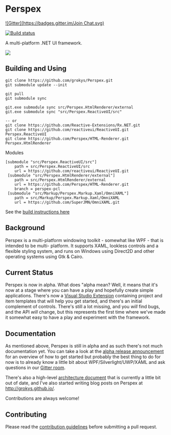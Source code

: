 # Perspex
[![Gitter](https://badges.gitter.im/Join Chat.svg)](https://gitter.im/grokys/Perspex?utm_source=badge&utm_medium=badge&utm_campaign=pr-badge&utm_content=badge)

[![Build status](https://ci.appveyor.com/api/projects/status/hubk3k0w9idyibfg/branch/master?svg=true)](https://ci.appveyor.com/project/grokys/perspex/branch/master)

A multi-platform .NET UI framework.

![](docs/screen.png)

## Building and Using

```
git clone https://github.com/grokys/Perspex.git
git submodule update --init

git pull
git submodule sync

git.exe submodule sync src/Perspex.HtmlRenderer/external
git.exe submodule sync "src/Perspex.ReactiveUI/src"

-- or
git clone https://github.com/Reactive-Extensions/Rx.NET.git
git clone https://github.com/reactiveui/ReactiveUI.git Perspex.ReactiveUI
git clone https://github.com/Perspex/HTML-Renderer.git Perspex.HtmlRenderer
```

Modules
```
[submodule "src/Perspex.ReactiveUI/src"] 
 	path = src/Perspex.ReactiveUI/src 
 	url = https://github.com/reactiveui/ReactiveUI.git 
 [submodule "src/Perspex.HtmlRenderer/external"] 
 	path = src/Perspex.HtmlRenderer/external 
 	url = https://github.com/Perspex/HTML-Renderer.git 
 	branch = perspex-pcl 
 [submodule "src/Markup/Perspex.Markup.Xaml/OmniXAML"] 
 	path = src/Markup/Perspex.Markup.Xaml/OmniXAML 
 	url = https://github.com/SuperJMN/OmniXAML.git 
```

See the [build instructions here](https://github.com/grokys/Perspex/blob/master/docs/build.md)


## Background

Perspex is a multi-platform windowing toolkit - somewhat like WPF - that is intended to be multi-
platform. It supports XAML, lookless controls and a flexible styling system, and runs on Windows
using Direct2D and other operating systems using Gtk & Cairo.

## Current Status

Perspex is now in alpha. What does "alpha mean? Well, it means that it's now at a stage where you
can have a play and hopefully create simple applications. There's now a [Visual
Studio Extension](https://visualstudiogallery.msdn.microsoft.com/87db356c-cec9-4a07-b7db-a4ed8a921ac9)
containing project and item templates that will help you get started, and
there's an initial complement of controls. There's still a lot missing, and you
*will* find bugs, and the API *will* change, but this represents the first time
where we've made it somewhat easy to have a play and experiment with the
framework.

## Documentation

As mentioned above, Perspex is still in alpha and as such there's not much documentation yet. You can 
take a look at the [alpha release announcement](http://grokys.github.io/perspex/perspex-alpha/) for an 
overview of how to get started but probably the best thing to do for now is to already know a little bit
about WPF/Silverlight/UWP/XAML and ask questions in our [Gitter room](https://gitter.im/grokys/Perspex).

There's also a high-level [architecture document](docs/architecture.md) that is currently a little bit
out of date, and I've also started writing blog posts on Perspex at http://grokys.github.io/.

Contributions are always welcome!

## Contributing ##

Please read the [contribution guidelines](docs/contributing.md) before submitting a pull request.
